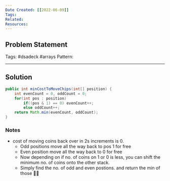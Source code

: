 ```yaml
---
Date Created: [[2022-06-09]]
Tags: 
Related: 
Resources: 
---
```


## Problem Statement


Tags:  #dsadeck  #arrays 
Pattern: 

---

## Solution
``` java
public int minCostToMoveChips(int[] position) {
	int evenCount = 0, oddCount = 0;
	for(int pos : position)
		if((pos & 1) == 0) evenCount++;
		else oddCount++;
	return Math.min(evenCount, oddCount);
}
```

### Notes
- cost of moving coins back over in 2s increments is 0.
	- Odd positions move all the way back to pos 1 for free
	- Even position move all the way back to 0 for free
	- Now depending on if no. of coins on 1 or 0 is less, you can shift the minimum no. of coins onto the other stack.
	- Simply find the no. of odd and even postions. and return the min of those 🤷‍♂️


